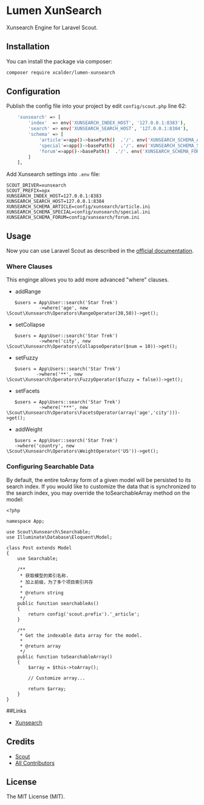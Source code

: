 Lumen XunSearch
==============

Xunsearch Engine for Laravel Scout.

## Installation

You can install the package via composer:

```bash
composer require xcalder/lumen-xunsearch
```

## Configuration 

Publish the config file into your project by edit `config/scout.php` line 62:

```bash
    'xunsearch' => [
        'index'  => env('XUNSEARCH_INDEX_HOST', '127.0.0.1:8383'),
        'search' => env('XUNSEARCH_SEARCH_HOST', '127.0.0.1:8384'),
        'schema' => [
            'article'=>app()->basePath()  .'/'. env('XUNSEARCH_SCHEMA_ARTICLE'),
            'special'=>app()->basePath()  .'/'. env('XUNSEARCH_SCHEMA_SPECIAL'),
            'forum'=>app()->basePath()  .'/'. env('XUNSEARCH_SCHEMA_FORUM')
        ]
    ],
```

Add Xunsearch settings into `.env` file:

```
SCOUT_DRIVER=xunsearch
SCOUT_PREFIX=opx
XUNSEARCH_INDEX_HOST=127.0.0.1:8383
XUNSEARCH_SEARCH_HOST=127.0.0.1:8384
XUNSEARCH_SCHEMA_ARTICLE=config/xunsearch/article.ini
XUNSEARCH_SCHEMA_SPECIAL=config/xunsearch/special.ini
XUNSEARCH_SCHEMA_FORUM=config/xunsearch/forum.ini
```

## Usage

Now you can use Laravel Scout as described in the [official documentation](https://laravel.com/docs/5.3/scout).

### Where Clauses

This enginge allows you to add more advanced "where" clauses.

* addRange 

```
   $users = App\User::search('Star Trek')
            ->where('age', new \Scout\Xunsearch\Operators\RangeOperator(30,50))->get();
```

* setCollapse

```
   $users = App\User::search('Star Trek')
            ->where('city', new \Scout\Xunsearch\Operators\CollapseOperator($num = 10))->get();
```

* setFuzzy

```
   $users = App\Users::search('Star Trek')
           ->where('**', new \Scout\Xunsearch\Operators\FuzzyOperator($fuzzy = false))->get();
```

* setFacets

```
   $users = App\Users::search('Star Trek')
            ->where('***', new \Scout\Xunsearch\Operators\FacetsOperator(array('age','city')))->get();
```

* addWeight

```
   $users = App\User::search('Star Trek')
   ->where('country', new \Scout\Xunsearch\Operators\WeightOperator('US'))->get();
```

### Configuring Searchable Data

By default, the entire toArray form of a given model will be persisted to its search index. If you would like to customize the data that is synchronized to the search index, you may override the  toSearchableArray method on the model:


```
<?php

namespace App;

use Scout\Xunsearch\Searchable;
use Illuminate\Database\Eloquent\Model;

class Post extends Model
{
    use Searchable;

    /**
     * 获取模型的索引名称.
     * 加上前缀，为了多个项目索引共存
     *
     * @return string
     */
    public function searchableAs()
    {
        return config('scout.prefix').'_article';
    }

    /**
     * Get the indexable data array for the model.
     *
     * @return array
     */
    public function toSearchableArray()
    {
        $array = $this->toArray();

        // Customize array...

        return $array;
    }
}

```


##Links

- [Xunsearch](http://www.xunsearch.com/)


## Credits

- [Scout](https://github.com/Scout)
- [All Contributors](../../contributors)

## License

The MIT License (MIT).
